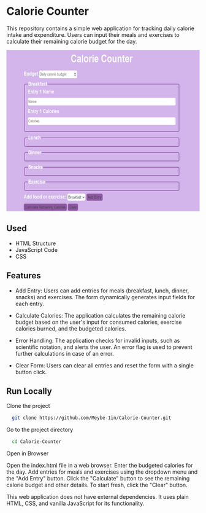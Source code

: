 
# Calorie Counter

This repository contains a simple web application for tracking daily calorie intake and expenditure. Users can input their meals and exercises to calculate their remaining calorie budget for the day.




<img src="assets/calorieCounter.png" width="550" height="420">


## Used

- HTML Structure
- JavaScript Code
- CSS
## Features

- Add Entry: Users can add entries for meals (breakfast, lunch, dinner, snacks) and exercises. The form dynamically generates input fields for each entry.

- Calculate Calories: The application calculates the remaining calorie budget based on the user's input for consumed calories, exercise calories burned, and the budgeted calories.

- Error Handling: The application checks for invalid inputs, such as scientific notation, and alerts the user. An error flag is used to prevent further calculations in case of an error.

- Clear Form: Users can clear all entries and reset the form with a single button click.


## Run Locally

Clone the project

```bash
  git clone https://github.com/Meybe-1in/Calorie-Counter.git
```

Go to the project directory

```bash
  cd Calorie-Counter
```

Open in Browser

Open the index.html file in a web browser.
Enter the budgeted calories for the day.
Add entries for meals and exercises using the dropdown menu and the "Add Entry" button.
Click the "Calculate" button to see the remaining calorie budget and other details.
To start fresh, click the "Clear" button.

This web application does not have external dependencies. It uses plain HTML, CSS, and vanilla JavaScript for its functionality.
